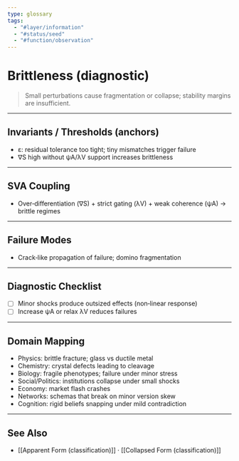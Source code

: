```yaml
---
type: glossary
tags:
  - "#layer/information"
  - "#status/seed"
  - "#function/observation"
---
```


# Brittleness (diagnostic)

> Small perturbations cause fragmentation or collapse; stability margins are insufficient.

---

## Invariants / Thresholds (anchors)

- ε: residual tolerance too tight; tiny mismatches trigger failure
- ∇S high without ψA/λV support increases brittleness

---

## SVA Coupling

- Over‑differentiation (∇S) + strict gating (λV) + weak coherence (ψA) → brittle regimes

---

## Failure Modes

- Crack‑like propagation of failure; domino fragmentation

---

## Diagnostic Checklist

- [ ] Minor shocks produce outsized effects (non‑linear response)
- [ ] Increase ψA or relax λV reduces failures

---

## Domain Mapping

- Physics: brittle fracture; glass vs ductile metal
- Chemistry: crystal defects leading to cleavage
- Biology: fragile phenotypes; failure under minor stress
- Social/Politics: institutions collapse under small shocks
- Economy: market flash crashes
- Networks: schemas that break on minor version skew
- Cognition: rigid beliefs snapping under mild contradiction

---

## See Also

- [[Apparent Form (classification)]] · [[Collapsed Form (classification)]]


